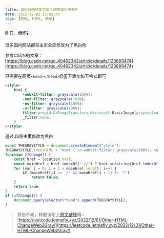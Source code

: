 ```yaml
---
title: 如何将网站某页面全部修改为黑白色
date: 2022-12-01 15:42:43
tags: [其他, HTML, 简单]
---
```


昨日，缅怀🕯️

很多国内网站都将主页全部修改为了黑白色

参考CSDN的文章：[https://blog.csdn.net/qq_40482342/article/details/123898474](https://blog.csdn.net/qq_40482342/article/details/123898474)

只需要在网页```<head></head>```标签下添加如下格式即可

```html
<style> 
    html { 
        -webkit-filter: grayscale(100%); 
        -moz-filter: grayscale(100%); 
        -ms-filter: grayscale(100%); 
        -o-filter: grayscale(100%); 
        filter:progid:DXImageTransform.Microsoft.BasicImage(grayscale=1);  
        _filter:none; 
    } 
</style>
```

通过JS将**主页**修改为黑白

```javascript
const THEGRAYSTYLE = document.createElement("style");
THEGRAYSTYLE.innerHTML = "html { \n-webkit-filter: grayscale(100%); \n-moz-filter: grayscale(100%); \n-ms-filter: grayscale(100%); \n-o-filter: grayscale(100%); \nfilter:progid:DXImageTransform.Microsoft.BasicImage(grayscale=1);  \n_filter:none; \n}"
function ifChange() {
    const href = location.href;
    const mainHref = href.indexOf("://") ? href.substring(href.indexOf("://") + 3) : href;
    for (var i = 0; i + 1 < mainHref.length; i++) {
        if (mainHref[i] == '/' && mainHref[i + 1] != '?')
            return false;
    }
    return true;
}
if (ifChange()) {
    document.querySelector("head").append(THEGRAYSTYLE);
}
```

> 原创不易，转载请附上[原文链接](https://leetcode.letmefly.xyz/2022/12/01/Other-HTML-ChangeWeb2Gray/)哦~
> [https://leetcode.letmefly.xyz/2022/12/01/Other-HTML-ChangeWeb2Gray/](https://leetcode.letmefly.xyz/2022/12/01/Other-HTML-ChangeWeb2Gray/)
